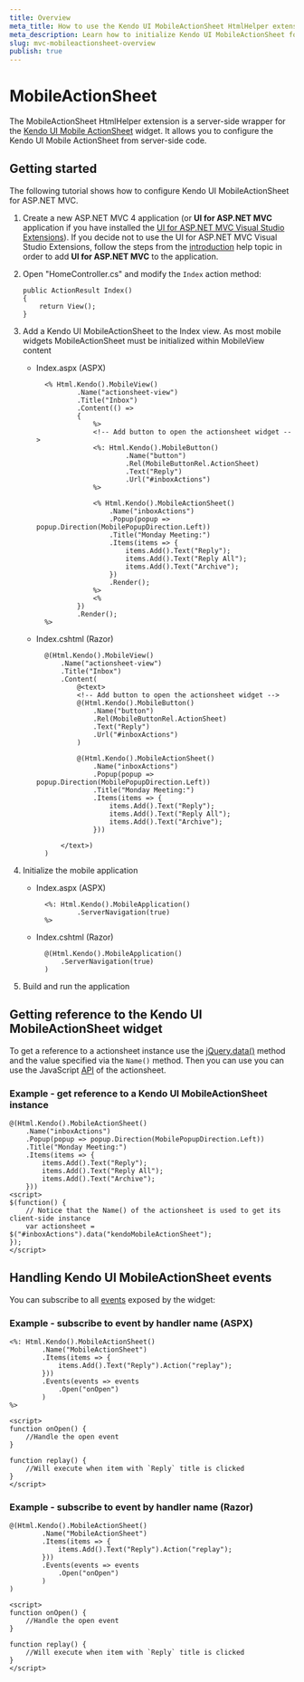 ```yaml
---
title: Overview
meta_title: How to use the Kendo UI MobileActionSheet HtmlHelper extension, server-side ASP.NET MVC wrapper for Kendo UI Mobile ActionSheet widget
meta_description: Learn how to initialize Kendo UI MobileActionSheet for ASP.NET MVC, handle Kendo UI MobileActionSheet Events, access an existing actionsheet with MobileActionSheet HtmlHelper extension documentation.
slug: mvc-mobileactionsheet-overview
publish: true
---
```


# MobileActionSheet

The MobileActionSheet HtmlHelper extension is a server-side wrapper for the [Kendo UI Mobile ActionSheet](http://docs.kendoui.com/api/mobile/actionsheet) widget. It allows you to configure the Kendo UI Mobile ActionSheet
from server-side code.

## Getting started

The following tutorial shows how to configure Kendo UI MobileActionSheet for ASP.NET MVC.

1.  Create a new ASP.NET MVC 4 application (or **UI for ASP.NET MVC** application if you have installed the [UI for ASP.NET MVC Visual Studio Extensions](/getting-started/using-kendo-with/aspnet-mvc/introduction#kendo-ui-for-asp.net-mvc-visual-studio-extensions)).
If you decide not to use the UI for ASP.NET MVC Visual Studio Extensions, follow the steps from the [introduction](/getting-started/using-kendo-with/aspnet-mvc/introduction) help topic in order
to add **UI for ASP.NET MVC** to the application.
1.  Open "HomeController.cs" and modify the `Index` action method:

        public ActionResult Index()
        {
            return View();
        }

1. Add a Kendo UI MobileActionSheet to the Index view. As most mobile widgets MobileActionSheet must be initialized within MobileView content
    - Index.aspx (ASPX)

            <% Html.Kendo().MobileView()
                    .Name("actionsheet-view")
                    .Title("Inbox")
                    .Content(() =>
                    {
                        %>
                        <!-- Add button to open the actionsheet widget -->
                        <%: Html.Kendo().MobileButton()
                                .Name("button")
                                .Rel(MobileButtonRel.ActionSheet)
                                .Text("Reply")
                                .Url("#inboxActions")
                        %>

                        <% Html.Kendo().MobileActionSheet()
                            .Name("inboxActions")
                            .Popup(popup => popup.Direction(MobilePopupDirection.Left))
                            .Title("Monday Meeting:")
                            .Items(items => {
                                items.Add().Text("Reply");
                                items.Add().Text("Reply All");
                                items.Add().Text("Archive");
                            })
                            .Render();
                        %>
                        <%
                    })
                    .Render();
            %>

    - Index.cshtml (Razor)

            @(Html.Kendo().MobileView()
                .Name("actionsheet-view")
                .Title("Inbox")
                .Content(
                    @<text>
                    <!-- Add button to open the actionsheet widget -->
                    @(Html.Kendo().MobileButton()
                        .Name("button")
                        .Rel(MobileButtonRel.ActionSheet)
                        .Text("Reply")
                        .Url("#inboxActions")
                    )

                    @(Html.Kendo().MobileActionSheet()
                        .Name("inboxActions")
                        .Popup(popup => popup.Direction(MobilePopupDirection.Left))
                        .Title("Monday Meeting:")
                        .Items(items => {
                            items.Add().Text("Reply");
                            items.Add().Text("Reply All");
                            items.Add().Text("Archive");
                        }))

                </text>)
            )

1. Initialize the mobile application
    - Index.aspx (ASPX)

            <%: Html.Kendo().MobileApplication()
                    .ServerNavigation(true)
            %>

    - Index.cshtml (Razor)

            @(Html.Kendo().MobileApplication()
                .ServerNavigation(true)
            )

1. Build and run the application

## Getting reference to the Kendo UI MobileActionSheet widget

To get a reference to a actionsheet instance use the [jQuery.data()](http://api.jquery.com/jQuery.data/) method and the value specified via the `Name()` method.
Then you can use you can use the JavaScript [API](/api/mobile/actionsheet#methods) of the actionsheet.

### Example - get reference to a Kendo UI MobileActionSheet instance

    @(Html.Kendo().MobileActionSheet()
        .Name("inboxActions")
        .Popup(popup => popup.Direction(MobilePopupDirection.Left))
        .Title("Monday Meeting:")
        .Items(items => {
            items.Add().Text("Reply");
            items.Add().Text("Reply All");
            items.Add().Text("Archive");
        }))
    <script>
    $(function() {
        // Notice that the Name() of the actionsheet is used to get its client-side instance
        var actionsheet = $("#inboxActions").data("kendoMobileActionSheet");
    });
    </script>


## Handling Kendo UI MobileActionSheet events

You can subscribe to all [events](/api/mobile/actionsheet#events) exposed by the widget:

### Example - subscribe to event by handler name (ASPX)

    <%: Html.Kendo().MobileActionSheet()
            .Name("MobileActionSheet")
            .Items(items => {
                items.Add().Text("Reply").Action("replay");
            }))
            .Events(events => events
                .Open("onOpen")
            )
    %>

    <script>
    function onOpen() {
        //Handle the open event
    }

    function replay() {
        //Will execute when item with `Reply` title is clicked
    }
    </script>


### Example - subscribe to event by handler name (Razor)

    @(Html.Kendo().MobileActionSheet()
            .Name("MobileActionSheet")
            .Items(items => {
                items.Add().Text("Reply").Action("replay");
            }))
            .Events(events => events
                .Open("onOpen")
            )
    )

    <script>
    function onOpen() {
        //Handle the open event
    }

    function replay() {
        //Will execute when item with `Reply` title is clicked
    }
    </script>
